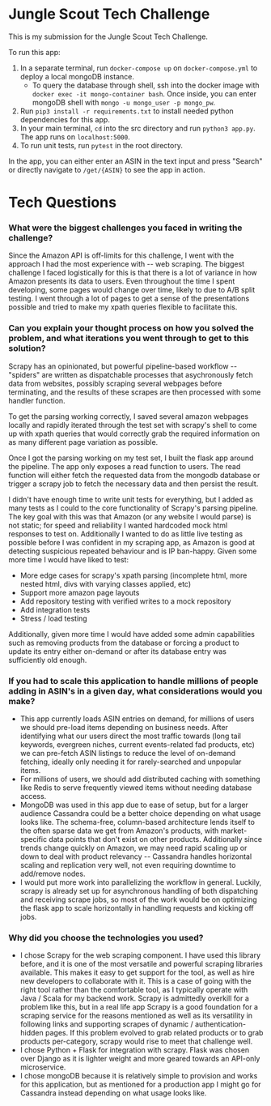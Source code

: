 # Jungle Scout Tech Challenge

This is my submission for the Jungle Scout Tech Challenge.

To run this app:
1. In a separate terminal, run `docker-compose up` on `docker-compose.yml` to deploy a local mongoDB instance.
    * To query the database through shell, ssh into the docker image with `docker exec -it mongo-container bash`. Once inside, you can enter mongoDB shell with `mongo -u mongo_user -p mongo_pw`.
2. Run `pip3 install -r requirements.txt` to install needed python dependencies for this app.
3. In your main terminal, `cd` into the src directory and run `python3 app.py`. The app runs on `localhost:5000`.
4. To run unit tests, run `pytest` in the root directory.

In the app, you can either enter an ASIN in the text input and press "Search" or directly navigate to `/get/{ASIN}` to see the app in action.

# Tech Questions

### What were the biggest challenges you faced in writing the challenge?
Since the Amazon API is off-limits for this challenge, I went with the approach I had the most experience with -- web scraping.
The biggest challenge I faced logistically for this is that there is a lot of variance in how Amazon presents its data to users. Even throughout the time I spent developing, some pages would change over time, likely to due to A/B split testing. I went through a lot of pages to get a sense of the presentations possible and tried to make my xpath queries flexible to facilitate this. 

### Can you explain your thought process on how you solved the problem, and what iterations you went through to get to this solution?
Scrapy has an opinionated, but powerful pipeline-based workflow -- "spiders" are written as dispatchable processes that asychronously fetch data from websites, possibly scraping several webpages before terminating, and the results of these scrapes are then processed with some handler function. 

To get the parsing working correctly, I saved several amazon webpages locally and rapidly iterated through the test set with scrapy's shell to come up with xpath queries that would correctly grab the required information on as many different page variation as possible.

Once I got the parsing working on my test set, I built the flask app around the pipeline. The app only exposes a read function to users. The read function will either fetch the requested data from the mongodb database or trigger a scrapy job to fetch the necessary data and then persist the result.

I didn't have enough time to write unit tests for everything, but I added as many tests as I could to the core functionality of Scrapy's parsing pipeline. The key goal with this was that Amazon (or any website I would parse) is not static; for speed and reliability I wanted hardcoded mock html responses to test on. Additionally I wanted to do as little live testing as possible before I was confident in my scraping app, as Amazon is good at detecting suspicious repeated behaviour and is IP ban-happy.
Given some more time I would have liked to test:
* More edge cases for scrapy's xpath parsing (incomplete html, more nested html, divs with varying classes applied, etc)
* Support more amazon page layouts
* Add repository testing with verified writes to a mock repository
* Add integration tests
* Stress / load testing

Additionally, given more time I would have added some admin capabilities such as removing products from the database or forcing a product to update its entry either on-demand or after its database entry was sufficiently old enough.

### If you had to scale this application to handle millions of people adding in ASIN's in a given day, what considerations would you make?
* This app currently loads ASIN entries on demand, for millions of users we should pre-load items depending on business needs. After identifying what our users direct the most traffic towards (long tail keywords, evergreen niches, current events-related fad products, etc) we can pre-fetch ASIN listings to reduce the level of on-demand fetching, ideally only needing it for rarely-searched and unpopular items.
* For millions of users, we should add distributed caching with something like Redis to serve frequently viewed items without needing database access.
* MongoDB was used in this app due to ease of setup, but for a larger audience Cassandra could be a better choice depending on what usage looks like. The schema-free, column-based architecture lends itself to the often sparse data we get from Amazon's products, with market-specific data points that don't exist on other products. Additionally since trends change quickly on Amazon, we may need rapid scaling up or down to deal with product relevancy -- Cassandra handles horizontal scaling and replication very well, not even requiring downtime to add/remove nodes.
* I would put more work into parallelizing the workflow in general. Luckily, scrapy is already set up for asynchronous handling of both dispatching and receiving scrape jobs, so most of the work would be on optimizing the flask app to scale horizontally in handling requests and kicking off jobs.

### Why did you choose the technologies you used?
* I chose Scrapy for the web scraping component. I have used this library before, and it is one of the most versatile and powerful scraping libraries available. This makes it easy to get support for the tool, as well as hire new developers to collaborate with it. This is a case of going with the right tool rather than the comfortable tool, as I typically operate with Java / Scala for my backend work. Scrapy is admittedly overkill for a problem like this, but in a real life app Scrapy is a good foundation for a scraping service for the reasons mentioned as well as its versatility in following links and supporting scrapes of dynamic / authentication-hidden pages. If this problem evolved to grab related products or to grab products per-category, scrapy would rise to meet that challenge well.
* I chose Python + Flask for integration with scrapy. Flask was chosen over Django as it is lighter weight and more geared towards an API-only microservice.
* I chose mongoDB because it is relatively simple to provision and works for this application, but as mentioned for a production app I might go for Cassandra instead depending on what usage looks like.
